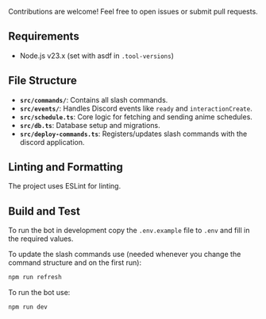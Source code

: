 Contributions are welcome! Feel free to open issues or submit pull requests.

## Requirements

- Node.js v23.x (set with asdf in `.tool-versions`)

## File Structure

- **`src/commands/`**: Contains all slash commands.
- **`src/events/`**: Handles Discord events like `ready` and `interactionCreate`.
- **`src/schedule.ts`**: Core logic for fetching and sending anime schedules.
- **`src/db.ts`**: Database setup and migrations.
- **`src/deploy-commands.ts`**: Registers/updates slash commands with the discord application.

## Linting and Formatting

The project uses ESLint for linting.

## Build and Test

To run the bot in development copy the `.env.example` file to `.env` and fill in the required values.

To update the slash commands use (needed whenever you change the command structure and on the first run):

```bash
npm run refresh
```

To run the bot use:

```bash
npm run dev
```
